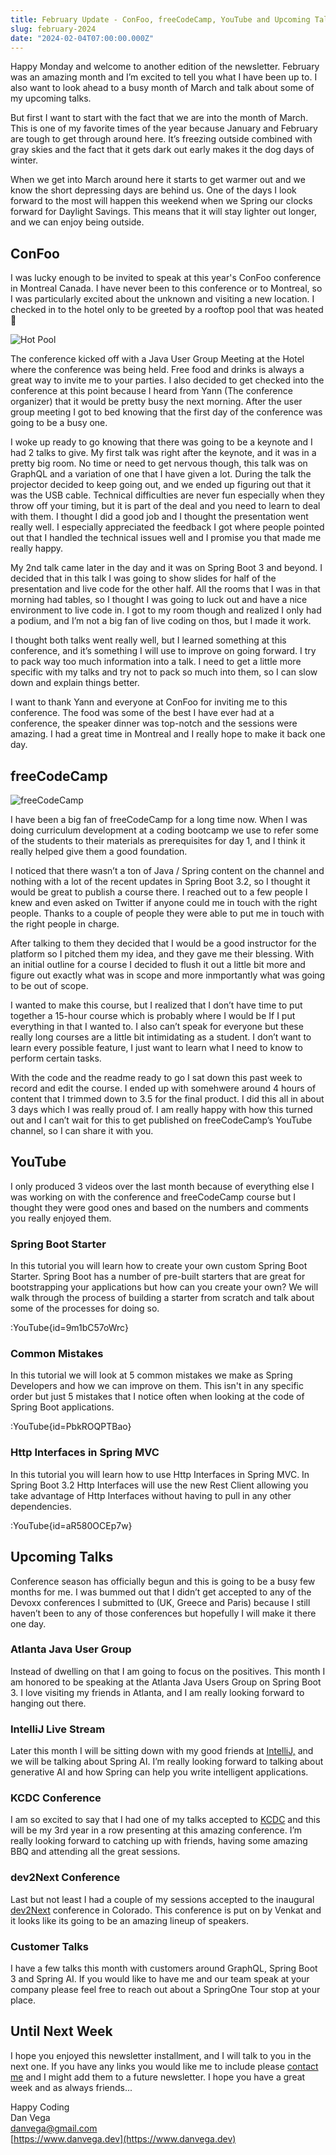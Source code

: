 ```yaml
---
title: February Update - ConFoo, freeCodeCamp, YouTube and Upcoming Talks
slug: february-2024
date: "2024-02-04T07:00:00.000Z"
---
```


Happy Monday and welcome to another edition of the newsletter. February was an amazing month and I’m excited to tell you what I have been up to. I also want to look ahead to a busy month of March and talk about some of my upcoming talks.

But first I want to start with the fact that we are into the month of March. This is one of my favorite times of the year because January and February are tough to get through around here. It’s freezing outside combined with gray skies and the fact that it gets dark out early makes it the dog days of winter.

When we get into March around here it starts to get warmer out and we know the short depressing days are behind us. One of the days I look forward to the most will happen this weekend when we Spring our clocks forward for Daylight Savings. This means that it will stay lighter out longer, and we can enjoy being outside.

## ConFoo

I was lucky enough to be invited to speak at this year's ConFoo conference in Montreal Canada. I have never been to this conference or to Montreal, so I was particularly excited about the unknown and visiting a new location. I checked in to the hotel only to be greeted by a rooftop pool that was heated 🤩

![Hot Pool](/images/newsletter/2024/03/04/hot_pool.jpeg)

The conference kicked off with a Java User Group Meeting at the Hotel where the conference was being held. Free food and drinks is always a great way to invite me to your parties. I also decided to get checked into the conference at this point because I heard from Yann (The conference organizer) that it would be pretty busy the next morning. After the user group meeting I got to bed knowing that the first day of the conference was going to be a busy one.

I woke up ready to go knowing that there was going to be a keynote and I had 2 talks to give. My first talk was right after the keynote, and it was in a pretty big room. No time or need to get nervous though, this talk was on GraphQL and a variation of one that I have given a lot. During the talk the projector decided to keep going out, and we ended up figuring out that it was the USB cable. Technical difficulties are never fun especially when they throw off your timing, but it is part of the deal and you need to learn to deal with them. I thought I did a good job and I thought the presentation went really well. I especially appreciated the feedback I got where people pointed out that I handled the technical issues well and I promise you that made me really happy.

My 2nd talk came later in the day and it was on Spring Boot 3 and beyond. I decided that in this talk I was going to show slides for half of the presentation and live code for the other half. All the rooms that I was in that morning had tables, so I thought I was going to luck out and have a nice environment to live code in. I got to my room though and realized I only had a podium, and I’m not a big fan of live coding on thos, but I made it work.

I thought both talks went really well, but I learned something at this conference, and it’s something I will use to improve on going forward. I try to pack way too much information into a talk. I need to get a little more specific with my talks and try not to pack so much into them, so I can slow down and explain things better.

I want to thank Yann and everyone at ConFoo for inviting me to this conference. The food was some of the best I have ever had at a conference, the speaker dinner was top-notch and the sessions were amazing. I had a great time in Montreal and I really hope to make it back one day.

## freeCodeCamp

![freeCodeCamp](/images/newsletter/2024/03/04/freeCodeCamp.png)

I have been a big fan of freeCodeCamp for a long time now. When I was doing curriculum development at a coding bootcamp we use to refer some of the students to their materials as prerequisites for day 1, and I think it really helped give them a good foundation.

I noticed that there wasn’t a ton of Java / Spring content on the channel and nothing with a lot of the recent updates in Spring Boot 3.2, so I thought it would be great to publish a course there. I reached out to a few people I knew and even asked on Twitter if anyone could me in touch with the right people. Thanks to a couple of people they were able to put me in touch with the right people in charge.

After talking to them they decided that I would be a good instructor for the platform so I pitched them my idea, and they gave me their blessing. With an initial outline for a course I decided to flush it out a little bit more and figure out exactly what was in scope and more inmportantly what was going to be out of scope.

I wanted to make this course, but I realized that I don’t have time to put together a 15-hour course which is probably where I would be If I put everything in that I wanted to. I also can’t speak for everyone but these really long courses are a little bit intimidating as a student. I don’t want to learn every possible feature, I just want to learn what I need to know to perform certain tasks.

With the code and the readme ready to go I sat down this past week to record and edit the course. I ended up with somehwere around 4 hours of content that I trimmed down to 3.5 for the final product. I did this all in about 3 days which I was really proud of. I am really happy with how this turned out and I can’t wait for this to get published on freeCodeCamp’s YouTube channel, so I can share it with you.

## YouTube

I only produced 3 videos over the last month because of everything else I was working on with the conference and freeCodeCamp course but I thought they were good ones and based on the numbers and comments you really enjoyed them.

### Spring Boot Starter

In this tutorial you will learn how to create your own custom Spring Boot Starter. Spring Boot has a number of pre-built starters that are great for bootstrapping your applications but how can you create your own? We will walk through the process of building a starter from scratch and talk about some of the processes for doing so.

:YouTube{id=9m1bC57oWrc}

### Common Mistakes

In this tutorial we will look at 5 common mistakes we make as Spring Developers and how we can improve on them. This isn't in any specific order but just 5 mistakes that I notice often when looking at the code of Spring Boot applications.

:YouTube{id=PbkROQPTBao}

### Http Interfaces in Spring MVC

In this tutorial you will learn how to use Http Interfaces in Spring MVC. In Spring Boot 3.2 Http Interfaces will use the new Rest Client allowing you take advantage of Http Interfaces without having to pull in any other dependencies.

:YouTube{id=aR580OCEp7w}

## Upcoming Talks

Conference season has officially begun and this is going to be a busy few months for me. I was bummed out that I didn’t get accepted to any of the Devoxx conferences I submitted to (UK, Greece and Paris) because I still haven’t been to any of those conferences but hopefully I will make it there one day.

### Atlanta Java User Group

Instead of dwelling on that I am going to focus on the positives. This month I am honored to be speaking at the Atlanta Java Users Group on Spring Boot 3. I love visiting my friends in Atlanta, and I am really looking forward to hanging out there.

### IntelliJ Live Stream

Later this month I will be sitting down with my good friends at [IntelliJ,](https://blog.jetbrains.com/idea/category/livestreams/) and we will be talking about Spring AI. I’m really looking forward to talking about generative AI and how Spring can help you write intelligent applications.

### KCDC Conference

I am so excited to say that I had one of my talks accepted to [KCDC](https://www.kcdc.info/) and this will be my 3rd year in a row presenting at this amazing conference. I’m really looking forward to catching up with friends, having some amazing BBQ and attending all the great sessions.

### dev2Next Conference

Last but not least I had a couple of my sessions accepted to the inaugural [dev2Next](https://www.dev2next.com/) conference in Colorado. This conference is put on by Venkat and it looks like its going to be an amazing lineup of speakers.

### Customer Talks

I have a few talks this month with customers around GraphQL, Spring Boot 3 and Spring AI. If you would like to have me and our team speak at your company please feel free to reach out about a SpringOne Tour stop at your place.

## Until Next Week

I hope you enjoyed this newsletter installment, and I will talk to you in the next one. If you have any links you would like me to include please [contact me](http://twitter.com/therealdanvega) and I might add them to a future newsletter. I hope you have a great week and as always friends...

Happy Coding  
Dan Vega  
danvega@gmail.com  
[https://www.danvega.dev](https://www.danvega.dev)